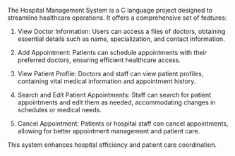 The Hospital Management System is a C language project designed to streamline healthcare operations. It offers a comprehensive set of features:

1. View Doctor Information: Users can access a files of doctors, obtaining essential details such as name, specialization, and contact information.

2. Add Appointment: Patients can schedule appointments with their preferred doctors, ensuring efficient healthcare access.

3. View Patient Profile: Doctors and staff can view patient profiles, containing vital medical information and appointment history.

4. Search and Edit Patient Appointments: Staff can search for patient appointments and edit them as needed, accommodating changes in schedules or medical needs.

5. Cancel Appointment: Patients or hospital staff can cancel appointments, allowing for better appointment management and patient care.

This system enhances hospital efficiency and patient care coordination.
